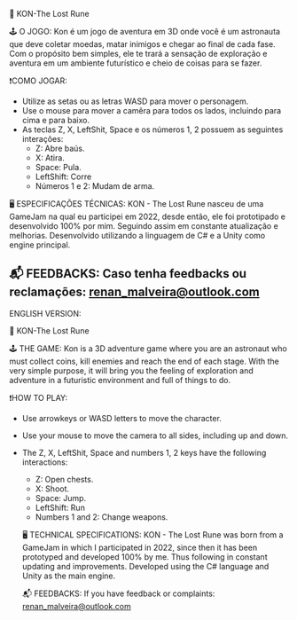 🚀 KON-The Lost Rune

🕹 O JOGO:
Kon é um jogo de aventura em 3D onde você é um astronauta que deve coletar moedas, matar inimigos e chegar ao final de cada fase.
Com o propósito bem simples, ele te trará a sensação de exploração e aventura em um ambiente futurístico e cheio de coisas para se fazer.


❗COMO JOGAR:
- Utilize as setas ou as letras WASD para mover o personagem.
- Use o mouse para mover a camêra para todos os lados, incluindo para cima e para baixo.
- As teclas Z, X, LeftShit, Space e os números 1, 2 possuem as seguintes interações:
  - Z: Abre baús.
  - X: Atira.
  - Space: Pula.
  - LeftShift: Corre
  - Números 1 e 2: Mudam de arma.
  
  
🖥 ESPECIFICAÇÕES TÉCNICAS:
KON - The Lost Rune nasceu de uma GameJam na qual eu participei em 2022, desde então, ele foi prototipado e desenvolvido 100% por mim. Seguindo assim em constante atualização e melhorias. Desenvolvido utilizando a linguagem de C# e a Unity como engine principal.

📬 FEEDBACKS:
Caso tenha feedbacks ou reclamações: renan_malveira@outlook.com
-----------------------------------------------------------------------------------------------------------------------------------------------------------------------
ENGLISH VERSION:

🚀 KON-The Lost Rune

🕹 THE GAME: Kon is a 3D adventure game where you are an astronaut who must collect coins, kill enemies and reach the end of each stage.
With the very simple purpose, it will bring you the feeling of exploration and adventure in a futuristic environment and full of things to do.

❗HOW TO PLAY:
- Use arrowkeys or WASD letters to move the character.
- Use your mouse to move the camera to all sides, including up and down.
- The Z, X, LeftShit, Space and numbers 1, 2 keys have the following interactions:
  - Z: Open chests.
  - X: Shoot. 
  - Space: Jump.
  - LeftShift: Run
  - Numbers 1 and 2: Change weapons.
  
  🖥 TECHNICAL SPECIFICATIONS:
  KON - The Lost Rune was born from a GameJam in which I participated in 2022, since then it has been prototyped and developed 100% by me. Thus following in constant     updating and improvements. Developed using the C# language and Unity as the main engine.
  
  📬 FEEDBACKS:
  If you have feedback or complaints: renan_malveira@outlook.com
